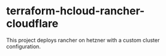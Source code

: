 # terraform-hcloud-rancher-cloudflare
This project deploys rancher on hetzner with a custom cluster configuration.
